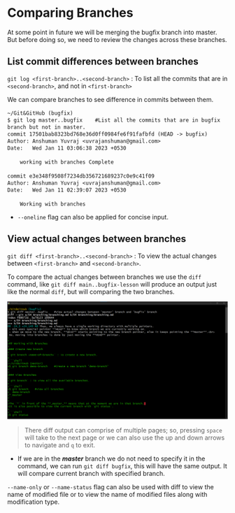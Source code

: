 # Comparing Branches

At some point in future we will be merging the bugfix branch into master. But before doing so, we need to review the changes across these branches.

## List commit differences between branches

`git log <first-branch>..<second-branch>` : To list all the commits that are in `<second-branch>`, and not in `<first-branch>`

We can compare branches to see difference in commits between them. 

```shell
~/Git&GitHub (bugfix)
$ git log master..bugfix    #List all the commits that are in bugfix branch but not in master.
commit 17501bab8323bd768e36d0ff0984fe6f91fafbfd (HEAD -> bugfix)
Author: Anshuman Yuvraj <uvrajanshuman@gmail.com>
Date:   Wed Jan 11 03:06:38 2023 +0530

    working with branches Complete

commit e3e348f9508f7234db356721689237c0e9c41f09
Author: Anshuman Yuvraj <uvrajanshuman@gmail.com>
Date:   Wed Jan 11 02:39:07 2023 +0530

    Working with branches

```
- `--oneline` flag can also be applied for concise input.

## View actual changes between branches

`git diff <first-branch>..<second-branch>` : To view the actual changes between `<first-branch>` and `<second-branch>`.

To compare the actual changes between branches we use the `diff` command, like  `git diff main..bugfix-lesson` will produce an output just like the normal `diff`, but will comparing the two branches.

![](./images/Screenshot3.png)
>There diff output can comprise of multiple pages; so, pressing `space` will take to the next page or we can also use the up and down arrows to navigate and `q` to exit.

- If we are in the ***master*** branch we do not need to specify it in the command, we can run `git diff bugfix`, this will have the same output. It will compare current branch with specified branch.

`--name-only` or `--name-status` flag can also be used with diff to view the name of modified file or to view the name of modified files along with modification type.
